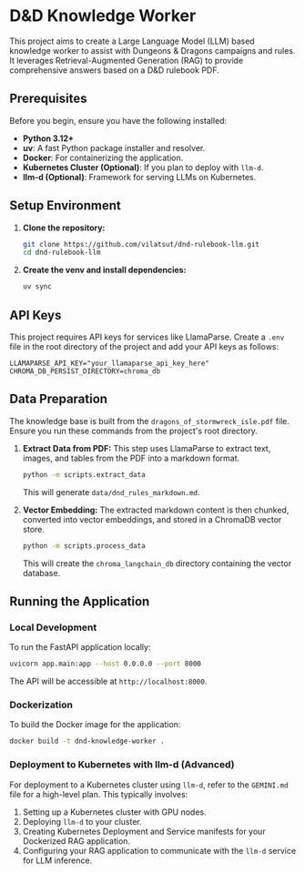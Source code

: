 # D&D Knowledge Worker

This project aims to create a Large Language Model (LLM) based knowledge worker to assist with Dungeons & Dragons campaigns and rules. It leverages Retrieval-Augmented Generation (RAG) to provide comprehensive answers based on a D&D rulebook PDF.

## Prerequisites

Before you begin, ensure you have the following installed:

*   **Python 3.12+**
*   **uv**: A fast Python package installer and resolver.
*   **Docker**: For containerizing the application.
*   **Kubernetes Cluster (Optional)**: If you plan to deploy with `llm-d`.
*   **llm-d (Optional)**: Framework for serving LLMs on Kubernetes.

## Setup Environment

1.  **Clone the repository:**
    ```bash
    git clone https://github.com/vilatsut/dnd-rulebook-llm.git
    cd dnd-rulebook-llm
    ```


2.  **Create the venv and install dependencies:**
    ```bash
    uv sync
    ```

## API Keys

This project requires API keys for services like LlamaParse. Create a `.env` file in the root directory of the project and add your API keys as follows:

```
LLAMAPARSE_API_KEY="your_llamaparse_api_key_here"
CHROMA_DB_PERSIST_DIRECTORY=chroma_db
```

## Data Preparation

The knowledge base is built from the `dragons_of_stormwreck_isle.pdf` file. Ensure you run these commands from the project's root directory.

1.  **Extract Data from PDF:**
    This step uses LlamaParse to extract text, images, and tables from the PDF into a markdown format.
    ```bash
    python -m scripts.extract_data
    ```
    This will generate `data/dnd_rules_markdown.md`.

2.  **Vector Embedding:**
    The extracted markdown content is then chunked, converted into vector embeddings, and stored in a ChromaDB vector store.
    ```bash
    python -m scripts.process_data
    ```
    This will create the `chroma_langchain_db` directory containing the vector database.

## Running the Application

### Local Development

To run the FastAPI application locally:

```bash
uvicorn app.main:app --host 0.0.0.0 --port 8000
```
The API will be accessible at `http://localhost:8000`.

### Dockerization

To build the Docker image for the application:

```bash
docker build -t dnd-knowledge-worker .
```

### Deployment to Kubernetes with llm-d (Advanced)

For deployment to a Kubernetes cluster using `llm-d`, refer to the `GEMINI.md` file for a high-level plan. This typically involves:

1.  Setting up a Kubernetes cluster with GPU nodes.
2.  Deploying `llm-d` to your cluster.
3.  Creating Kubernetes Deployment and Service manifests for your Dockerized RAG application.
4.  Configuring your RAG application to communicate with the `llm-d` service for LLM inference.
